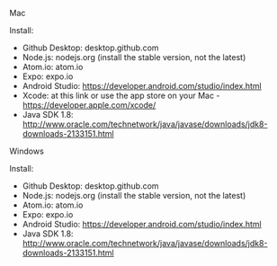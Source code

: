 Mac

Install:
- Github Desktop: desktop.github.com
- Node.js: nodejs.org (install the stable version,  not the latest)
- Atom.io: atom.io
- Expo: expo.io
- Android Studio: https://developer.android.com/studio/index.html
- Xcode: at this link or use the app store on your Mac - https://developer.apple.com/xcode/
- Java SDK 1.8: http://www.oracle.com/technetwork/java/javase/downloads/jdk8-downloads-2133151.html

Windows

Install:
- Github Desktop: desktop.github.com
- Node.js: nodejs.org (install the stable version,  not the latest)
- Atom.io: atom.io
- Expo: expo.io
- Android Studio: https://developer.android.com/studio/index.html
- Java SDK 1.8: http://www.oracle.com/technetwork/java/javase/downloads/jdk8-downloads-2133151.html
